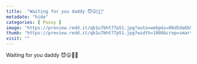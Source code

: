 ```yaml
---
title:  "Waiting for you daddy 😈😛🤞🏽"
metadate: "hide"
categories: [ Pussy ]
image: "https://preview.redd.it/qb1u7bht77p51.jpg?auto=webp&s=06d5da6b568248d81abed3b835925f401ebd807d"
thumb: "https://preview.redd.it/qb1u7bht77p51.jpg?width=1080&crop=smart&auto=webp&s=63c986d67dfe354191520dc7cdba8a65c7417549"
visit: ""
---
```

Waiting for you daddy 😈😛🤞🏽
